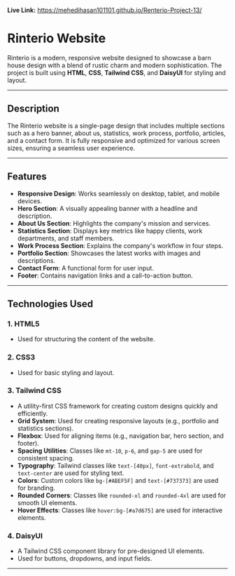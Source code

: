 **Live Link:** https://mehedihasan101101.github.io/Renterio-Project-13/
# Rinterio Website

Rinterio is a modern, responsive website designed to showcase a barn house design with a blend of rustic charm and modern sophistication. The project is built using **HTML**, **CSS**, **Tailwind CSS**, and **DaisyUI** for styling and layout.

---

## Description

The Rinterio website is a single-page design that includes multiple sections such as a hero banner, about us, statistics, work process, portfolio, articles, and a contact form. It is fully responsive and optimized for various screen sizes, ensuring a seamless user experience.

---

## Features

- **Responsive Design**: Works seamlessly on desktop, tablet, and mobile devices.
- **Hero Section**: A visually appealing banner with a headline and description.
- **About Us Section**: Highlights the company's mission and services.
- **Statistics Section**: Displays key metrics like happy clients, work departments, and staff members.
- **Work Process Section**: Explains the company's workflow in four steps.
- **Portfolio Section**: Showcases the latest works with images and descriptions.
- **Contact Form**: A functional form for user input.
- **Footer**: Contains navigation links and a call-to-action button.

---

## Technologies Used

### 1. **HTML5**
   - Used for structuring the content of the website.

### 2. **CSS3**
   - Used for basic styling and layout.

### 3. **Tailwind CSS**
   - A utility-first CSS framework for creating custom designs quickly and efficiently.
   - **Grid System**: Used for creating responsive layouts (e.g., portfolio and statistics sections).
   - **Flexbox**: Used for aligning items (e.g., navigation bar, hero section, and footer).
   - **Spacing Utilities**: Classes like `mt-10`, `p-6`, and `gap-5` are used for consistent spacing.
   - **Typography**: Tailwind classes like `text-[40px]`, `font-extrabold`, and `text-center` are used for styling text.
   - **Colors**: Custom colors like `bg-[#ABEF5F]` and `text-[#737373]` are used for branding.
   - **Rounded Corners**: Classes like `rounded-xl` and `rounded-4xl` are used for smooth UI elements.
   - **Hover Effects**: Classes like `hover:bg-[#a7d675]` are used for interactive elements.

### 4. **DaisyUI**
   - A Tailwind CSS component library for pre-designed UI elements.
   - Used for buttons, dropdowns, and input fields.

---
